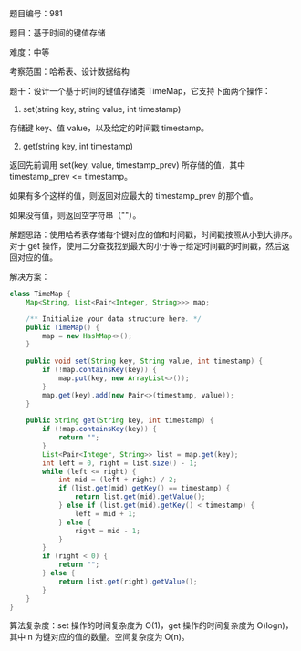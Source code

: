 题目编号：981

题目：基于时间的键值存储

难度：中等

考察范围：哈希表、设计数据结构

题干：设计一个基于时间的键值存储类 TimeMap，它支持下面两个操作：

1. set(string key, string value, int timestamp)

存储键 key、值 value，以及给定的时间戳 timestamp。

2. get(string key, int timestamp)

返回先前调用 set(key, value, timestamp_prev) 所存储的值，其中 timestamp_prev <= timestamp。

如果有多个这样的值，则返回对应最大的  timestamp_prev 的那个值。

如果没有值，则返回空字符串（""）。

解题思路：使用哈希表存储每个键对应的值和时间戳，时间戳按照从小到大排序。对于 get 操作，使用二分查找找到最大的小于等于给定时间戳的时间戳，然后返回对应的值。

解决方案：

```java
class TimeMap {
    Map<String, List<Pair<Integer, String>>> map;

    /** Initialize your data structure here. */
    public TimeMap() {
        map = new HashMap<>();
    }
    
    public void set(String key, String value, int timestamp) {
        if (!map.containsKey(key)) {
            map.put(key, new ArrayList<>());
        }
        map.get(key).add(new Pair<>(timestamp, value));
    }
    
    public String get(String key, int timestamp) {
        if (!map.containsKey(key)) {
            return "";
        }
        List<Pair<Integer, String>> list = map.get(key);
        int left = 0, right = list.size() - 1;
        while (left <= right) {
            int mid = (left + right) / 2;
            if (list.get(mid).getKey() == timestamp) {
                return list.get(mid).getValue();
            } else if (list.get(mid).getKey() < timestamp) {
                left = mid + 1;
            } else {
                right = mid - 1;
            }
        }
        if (right < 0) {
            return "";
        } else {
            return list.get(right).getValue();
        }
    }
}
```

算法复杂度：set 操作的时间复杂度为 O(1)，get 操作的时间复杂度为 O(logn)，其中 n 为键对应的值的数量。空间复杂度为 O(n)。